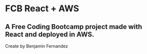 # FCB React + AWS

## A Free Coding Bootcamp project made with React and deployed in AWS.

Create by Benjamin Fernandez

